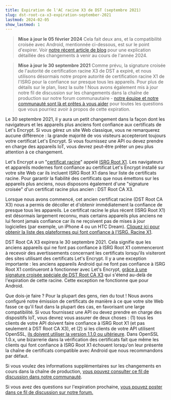 ```yaml
---
title: Expiration de l'AC racine X3 de DST (septembre 2021)
slug: dst-root-ca-x3-expiration-september-2021
lastmod: 2024-02-05
show_lastmod: 1
---
```


> **Mise à jour le 05 février 2024** Cela fait deux ans, et la compatibilité croisée avec Android, mentionnée ci-dessous, est sur le point d'expirer. Voir [notre récent article de blog](https://letsencrypt.org/2023/07/10/cross-sign-expiration) pour une explication détaillée des changements à venir au cours de l'année 2024.

> **Mise à jour le 30 septembre 2021** Comme prévu, la signature croisée de l'autorité de certification racine X3 de DST a expiré, et nous utilisons désormais notre propre autorité de certification racine X1 de l'ISRG pour la confiance sur presque tous les appareils. Pour plus de détails sur le plan, lisez la suite ! Nous avons également mis à jour notre fil de discussion sur les changements dans la chaîne de production sur notre forum communautaire - [notre équipe et notre communauté sont là et prêtes à vous aider](https://community.letsencrypt.org/t/production-chain-changes/150739/4) pour toutes les questions que vous pourriez avoir à propos de cette expiration.

Le 30 septembre 2021, il y aura un petit changement dans la façon dont les navigateurs et les appareils plus anciens font confiance aux certificats de Let's Encrypt. Si vous gérez un site Web classique, vous ne remarquerez aucune différence : la grande majorité de vos visiteurs accepteront toujours votre certificat Let's Encrypt. Si vous fournissez une API ou devez prendre en charge des appareils IoT, vous devrez peut-être prêter un peu plus attention à ce changement.

Let's Encrypt a un "[certificat racine][]" appelé [ISRG Root X1][]. Les navigateurs et appareils modernes font confiance au certificat Let's Encrypt installé sur votre site Web car ils incluent ISRG Root X1 dans leur liste de certificats racine. Pour garantir la fiabilité des certificats que nous émettons sur les appareils plus anciens, nous disposons également d'une "signature croisée" d'un certificat racine plus ancien : DST Root CA X3.

Lorsque nous avons commencé, cet ancien certificat racine (DST Root CA X3) nous a permis de décoller et d'obtenir immédiatement la confiance de presque tous les appareils. Le certificat racine le plus récent (ISRG Root X1) est désormais largement reconnu, mais certains appareils plus anciens ne lui feront jamais confiance car ils ne reçoivent pas de mises à jour logicielles (par exemple, un iPhone 4 ou un HTC Dream). [Cliquez ici pour obtenir la liste des plateformes qui font confiance à l'ISRG. Racine X1][compatibility].

DST Root CA X3 expirera le 30 septembre 2021. Cela signifie que les anciens appareils qui ne font pas confiance à ISRG Root X1 commenceront à recevoir des avertissements concernant les certificats lorsqu'ils visiteront des sites utilisant des certificats Let's Encrypt. Il y a une exception importante : les anciens appareils Android qui ne font pas confiance à ISRG Root X1 continueront à fonctionner avec Let's Encrypt, [grâce à une signature croisée spéciale de DST Root CA X3][cross-sign] qui s'étend au-delà de l'expiration de cette racine. Cette exception ne fonctionne que pour Android.

Que dois-je faire ? Pour la plupart des gens, rien du tout ! Nous avons configuré notre émission de certificats de manière à ce que votre site Web fasse ce qu'il faut dans la plupart des cas, en favorisant une large compatibilité. Si vous fournissez une API ou devez prendre en charge des dispositifs IoT, vous devrez vous assurer de deux choses : (1) tous les clients de votre API doivent faire confiance à ISRG Root X1 (et pas seulement à DST Root CA X3), et (2) si les clients de votre API utilisent OpenSSL, [ils doivent utiliser la version 1.1.0 ou ultérieure][openssl]. Dans OpenSSL 1.0.x, une bizarrerie dans la vérification des certificats fait que même les clients qui font confiance à ISRG Root X1 échouent lorsqu'on leur présente la chaîne de certificats compatible avec Android que nous recommandons par défaut.

Si vous voulez des informations supplémentaires sur les changements en cours dans la chaîne de production, [vous pouvez consulter ce fil de discussion dans notre communauté][production].

Si vous avez des questions sur l'expiration prochaine, [vous pouvez poster dans ce fil de discussion sur notre forum.][forum]

[certificat racine]: /docs/glossary/#def-root
[ISRG Root X1]: /certificates/
[cross-sign]: /2020/12/21/extending-android-compatibility.html
[openssl]: https://community.letsencrypt.org/t/openssl-client-compatibility-changes-for-let-s-encrypt-certificates/143816
[forum]: https://community.letsencrypt.org/t/help-thread-for-dst-root-ca-x3-expiration-september-2021/149190
[compatibility]: /docs/cert-compat/
[production]: https://community.letsencrypt.org/t/production-chain-changes/150739
